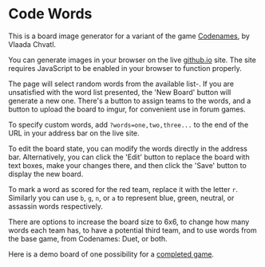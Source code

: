 # Code Words
This is a board image generator for a variant of the game [Codenames], by Vlaada Chvatl.

You can generate images in your browser on the live [github.io] site. The site requires JavaScript to be enabled in your browser to function properly.

The page will select random words from the available list-. If you are unsatisfied with the word list presented, the 'New Board' button will generate a new one. There's a button to assign teams to the words, and a button to upload the board to imgur, for convenient use in forum games.

To specify custom words, add `?words=one,two,three...` to the end of the URL in your address bar on the live site. 

To edit the board state, you can modify the words directly in the address bar. Alternatively, you can click the 'Edit' button to replace the board with text boxes, make your changes there, and then click the 'Save' button to display the new board.

To mark a word as scored for the red team, replace it with the letter `r`. Similarly you can use `b`, `g`, `n`, or `a` to represent blue, green, neutral, or assassin words respectively.

There are options to increase the board size to 6x6, to change how many words each team has, to have a potential third team, and to use words from the base game, from Codenames: Duet, or both.

Here is a demo board of one possibility for a [completed game].

[Codenames]: https://boardgamegeek.com/boardgame/178900/codenames
[github.io]: http://madrob.github.io/codewords/
[completed game]: http://madrob.github.io/codewords/?words=b,b,r,fair,mass,a,pole,r,r,b,turkey,n,r,cricket,bill,b,r,b,b,b,king,lap,r,n,tooth
